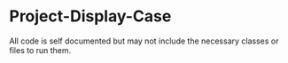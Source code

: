 # Project-Display-Case
All code is self documented but may not include the necessary classes or files to run them.
